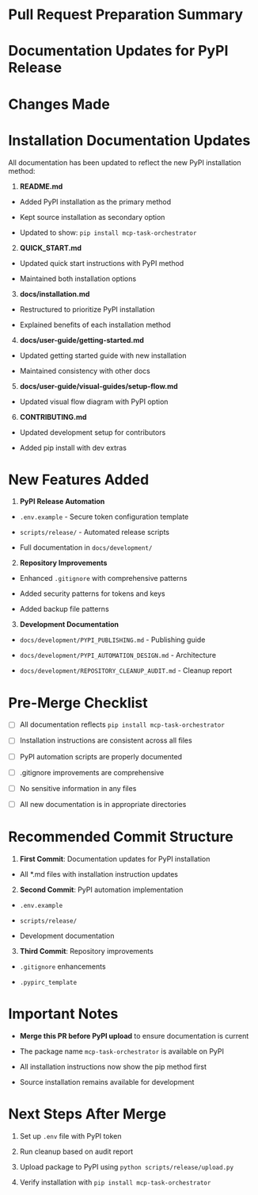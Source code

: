 

# Pull Request Preparation Summary

#

# Documentation Updates for PyPI Release

#

#

# Changes Made

#

#

#

# Installation Documentation Updates

All documentation has been updated to reflect the new PyPI installation method:

1. **README.md**

- Added PyPI installation as the primary method

- Kept source installation as secondary option

- Updated to show: `pip install mcp-task-orchestrator`

2. **QUICK_START.md**

- Updated quick start instructions with PyPI method

- Maintained both installation options

3. **docs/installation.md**

- Restructured to prioritize PyPI installation

- Explained benefits of each installation method

4. **docs/user-guide/getting-started.md**

- Updated getting started guide with new installation

- Maintained consistency with other docs

5. **docs/user-guide/visual-guides/setup-flow.md**

- Updated visual flow diagram with PyPI option

6. **CONTRIBUTING.md**

- Updated development setup for contributors

- Added pip install with dev extras

#

#

#

# New Features Added

1. **PyPI Release Automation**

- `.env.example` - Secure token configuration template

- `scripts/release/` - Automated release scripts

- Full documentation in `docs/development/`

2. **Repository Improvements**

- Enhanced `.gitignore` with comprehensive patterns

- Added security patterns for tokens and keys

- Added backup file patterns

3. **Development Documentation**

- `docs/development/PYPI_PUBLISHING.md` - Publishing guide

- `docs/development/PYPI_AUTOMATION_DESIGN.md` - Architecture

- `docs/development/REPOSITORY_CLEANUP_AUDIT.md` - Cleanup report

#

#

# Pre-Merge Checklist

- [ ] All documentation reflects `pip install mcp-task-orchestrator`

- [ ] Installation instructions are consistent across all files

- [ ] PyPI automation scripts are properly documented

- [ ] .gitignore improvements are comprehensive

- [ ] No sensitive information in any files

- [ ] All new documentation is in appropriate directories

#

#

# Recommended Commit Structure

1. **First Commit**: Documentation updates for PyPI installation

- All *.md files with installation instruction updates
   

2. **Second Commit**: PyPI automation implementation

- `.env.example`

- `scripts/release/`

- Development documentation

3. **Third Commit**: Repository improvements

- `.gitignore` enhancements

- `.pypirc_template`

#

#

# Important Notes

- **Merge this PR before PyPI upload** to ensure documentation is current

- The package name `mcp-task-orchestrator` is available on PyPI

- All installation instructions now show the pip method first

- Source installation remains available for development

#

#

# Next Steps After Merge

1. Set up `.env` file with PyPI token

2. Run cleanup based on audit report

3. Upload package to PyPI using `python scripts/release/upload.py`

4. Verify installation with `pip install mcp-task-orchestrator`
